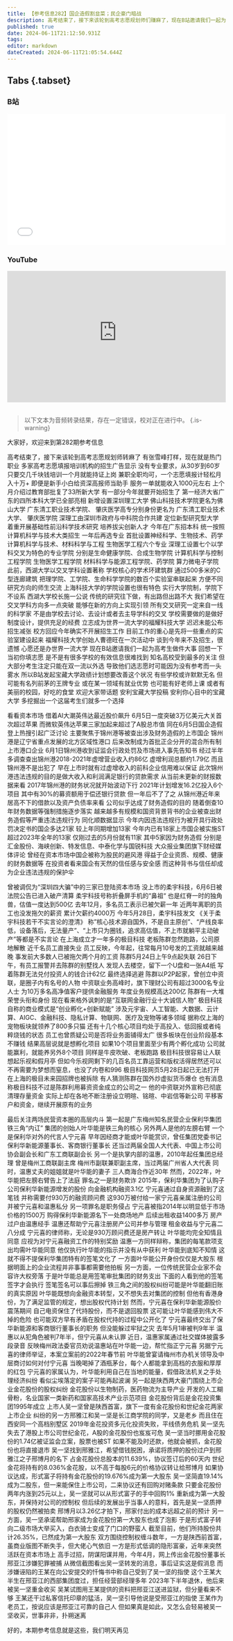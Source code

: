 ```yaml
---
title: 【参考信息282】国企造假割韭菜；民企豪门暗战
description: 高考结束了，接下来该轮到高考志愿规划师们赚麻了，现在B站邀请我们一起为高考生做件大事，#安利宝藏大学# 。5月有5家上市国企因为财务造假被实施ST，6月，锦州港再度被曝增虚增营业收入和利润总额，这位是惯犯了。深圳柔宇科技进入破产清算，上海极目科技老板陈群跑路。广东梅州知名企业宝丽华集团创始人起诉左膀右臂一案再起波澜；陕西前首富为控制权和校友明争暗斗。
published: true
date: 2024-06-11T21:12:50.931Z
tags: 
editor: markdown
dateCreated: 2024-06-11T21:05:54.644Z
---
```


## Tabs {.tabset}
### B站
<div style="position: relative; padding: 30% 45%;">
<iframe style="position: absolute; width: 100%; height: 100%; left: 0; top: 0;" src="//player.bilibili.com/player.html?&bvid=BV1Ay41187kF&page=1&as_wide=1&high_quality=1&danmaku=1&autoplay=0" scrolling="no" border="0" frameborder="no" framespacing="0" allowfullscreen="true"></iframe>
</div>

### YouTube
<div style="position: relative; padding: 30% 45%;">
<iframe style="position: absolute; top: 0; left: 0; width: 100%; height: 100%;" src="https://www.youtube-nocookie.com/embed/YouTubeVID" title="YouTube video player" frameborder="0" allow="accelerometer; autoplay; clipboard-write; encrypted-media; gyroscope; picture-in-picture" allowfullscreen></iframe>
</div>

## 

> 以下文本为音频转录结果，存在一定错误，校对正在进行中。
{.is-warning}

大家好，欢迎来到第282期参考信息


高考结束了，接下来该轮到高考志愿规划师转麻了
有张雪峰打样，现在就是热门职业
多家高考志愿填报培训机构的招生广告显示
没有专业要求，从30岁到60岁
只要交几千块钱培训一个月就能持证上岗
兼职全职均可，一个志愿填报计轻松月入十万+
即便是新手小白给资深高报师当助手
服务一单就能收入1000元左右
上个月介绍过教育部批复了33所新大学
有一部分今年就要开始招生了
第一经济大省广东的四所本科大学已全部亮相
新增设置深圳理工大学
佛山科技技术学院更名为佛山大学
广东清工职业技术学院、
肇庆医学高专分别身份更名为
广东清工职业技术大学、
肇庆医学院
深理工由深圳市政府与中科院合作共建
定位新型研究型大学
着重开展基础性前沿科学技术研究
培养拔尖创新人才
今年在广东招本科
统一按照计算机科学与技术大类招生
一年后再选专业
首批设置神经科学、生物技术、药学
计算机科学与技术、材料科学与工程
生物医学工程六个专业
深理工设置七个以学科交叉为特色的专业学院
分别是生命健康学院、合成生物学院
计算机科学与控制工程学院
生物医学工程学院
材料科学与能源工程学院、药学院
算力微电子学院
此前，西湖大学以交叉学科设置著称
学校核心的学术环建筑群
通过500多米的C型连廊建筑
把理学院、工学院、生命科学学院的数百个实验室串联起来
方便不同研究方向的师生交流
上海科技大学的学院设置也很有特色
实行大学院制，学院下不设系
西湖大学校长施一公说
传统的研究往下做，有出路但出路不大
我们希望在交叉学科方向多一点突破
能够在新的方向上实现引领
所有交叉研究一定来自一线的科学家
不是由学校去讨论、去设计或者去主导学科的交叉
学校需要做的是做好制度设计，提供充足的经费
立志成为世界一流大学的福耀科技大学
迟迟未能公布招生减张
校方回应今年确实不开展招生工作
目前工作的重心是先将一些重点的实验室建设起来
福耀科技大学创始人曹德旺在一次活动中
谈到今年来不及招生，很遗憾
心愿还是办世界一流大学
现在B站邀请我们一起为高考生做件大事
回想一下当初你填志愿
是不是有很多学校的有效信息很难找到
知名高校受到最多的关注
但大部分考生注定只能在双一流以外选
导致他们选志愿时可能因为没有参考而一头雾水
所以B站发起宝藏大学政绩计划想要改善这个状况
有些学校或许默默无名
但可能有名列前茅的王牌专业
或在某一领域有就业优势
也可能有好老师上课
或者有美丽的校园，好吃的食堂
欢迎大家带话题
安利宝藏大学投稿
安利你心目中的宝藏大学
多挖掘出一个这届考生们就多一个选择


看看资本市场
借着AI大潮英伟达最近股价飙升
6月5日一度突破3万亿美元大关首次超过苹果
而微软英伟达苹果三家加起来超过了A股总市值
同在6月5日国企造假登上热搜引起广泛讨论
主要聚焦于锦州港等被查出涉及财务造假的上市国企
锦州港是辽宁省重点发展的北方区域性港口
后来改制成为首批正企分开的混合所有制上市港口企业
6月1日锦州港收到证监会行政处罚及市场进入事先告知书
经过半年多调查查出锦州港2018-2021年虚增营业收入约86亿
虚增利润总额约1.79亿
而且锦州港不是出犯了
早在上市时就有过虚增收入的前科企业信用难以保证
此次锦州港违法违规的目的是做大收入和利润满足银行的贷款需求
从当前未更新的财报数据来看
2017年锦州港的财务状况就开始波动下行
2021年计划增发16.2亿投入6个项目
其中有30%的募资额用于偿还银行贷款
但一年后不了了之
从锦州港近年来居高不下的借款以及资产负债率来看
公司似乎达成了财务造假的目的
随着倒查10年财务数据等强制措施逐步落实
越来越多有规模和国资背景背书的企业被查出财务造假等严重违法违规行为
同化顺数据显示
今年内因违法违规行为被开具行政处罚决定书的国企多达21家
较上年同期增加13家
今年内已有18家上市国企被实施ST
超过2023年全年的13家
仅刚过去的5月份就有11家
其中5家因为财务造假
分别是汇金股份、海峡创新、特发信息、中泰化学与国锐科技
大众报业集团旗下财经媒体评论
曾经在资本市场中国企被称为股民的避风港
得益于企业资质、规模、健康的财务数据等
在投资者看来国企有天然的信任感与安全感
而这种背书与信任却成为企业违法违规的保护伞


曾被调侃为“深圳四大骗”中的三家已登陆资本市场
没上市的柔宇科技，6月6日被法院公告已进入破产清算
柔宇科技号称折叠屏手机的“鼻祖“
也是红脊一时的独角兽，估值一度达到500亿
去年12月，多名员工表示已被欠薪一年
近两年离职的员工也没发拖欠的薪资
累计欠薪约4000万
今年5月28日，柔宇科技发文
《关于柔宇科技若干不实言论的澄清》
称”核心技术源自国外，不是自主原创”、“产线良率低，设备落后，无法量产”、“上市只为圈钱，追求高估值，不上市就躺平主动破产”等都是不实言论
在上海成立才一年多的极目科技
老板陈群忽然跑路，公司原地解散
近千名员工直接失业
员工反映，今年起，往常每月10号发的工资就越来越晚
事发前大多数人已被拖欠两个月的工资
陈群5月24日上午9点起失联
26日下午，有员工报警并去陈群的别墅找人
发现人去楼空，留下一个U盘和一张A4纸
写着陈群无法兑付投资人的钱合计62亿
最终选择逃避
陈群以P2P起家，曾创立中资联，是圈子内有名号的人物
中资联业务高峰时，旗下理财公司有超过3000名专业人士
为10万多名高净值客户提供金融服务
年度业务规模高达200亿
陈群有一大堆荣誉头衔和身份
现在看来格外讽刺的是“互联网金融行业十大诚信人物”
极目科技自称的商业模式是“创业孵化+创新赋能”
涉及元宇宙、人工智能、大数据、云计算、AIGC、金融科技、隐私计算、物联网、医疗及宠物等诸多领域
据称仅上海的宠物板块就领养了800多只猫
还有十几个核心项目均处于高投入、低回报或者纯粹烧钱的状态
员工也曾质疑公司是否将业务面铺得太广
很多板块在创业阶段基本不赚钱
结果高层说就是想孵化项目
如果10个项目里面至少有两个孵化成功
公司就能赢利，就能养另外8个项目
同样是牛皮吹破、老板跑路
极目科技很容易让人联想起乐视和假月亭
但如今乐视网剩下的几百名员工靠运营和版权活得居然还可以
不再需要为梦想而窒息，也没了内卷和996
极目科技网页5月28日起已无法打开
在上海的极目未来园招牌也被拆除
有人猜测陈群在国外炒虚拟货币爆仓
也有消息称极目科技不过是陈群利用募资资金成立的公司之一
他的中资联对外宣称已彻底清理存量资金
实际上却在各地不断注册设立明暄、铭暄、中岩信等新公司
平移客户和资金，继续开展原有的业务

最后关注两场民营资本圈的高层内斗
第一起是广东梅州知名民营企业保利华集团铁三角“内讧”
集团的创始人叶华能是铁三角的核心
另外两人是他的左膀右臂
一个是保利华对外的代言人宁元喜
早年因经商才能或叶华能赏识，曾任集团党委书记
保利华新能源董事长、客商银行董事长
还当过两届全国人大代表、中国上市公司协会副会长和广东工商联副会长
另一个是执掌内部的温惠，2010年起任集团总经理
曾是梅州工商联副主席
梅州市副联兼职副主席，当过两届广州省人大代表
同时，温惠丈夫的姐姐就是叶华能的妻子
三人商海合作近30年
然而，2022年，叶华能把左膀右臂告上了法庭
罪名之一是财务欺诈
2015年，保利华集团为了认购子公司保利华新能源增发的股份
向金融机构融资3.1亿
宁元喜通过自身资源融到了这笔钱
并称需要付930万的融资顾问费
这930万被付给一家宁元喜亲属注册的公司
并被宁元喜和温惠私分
另一项罪名是职务侵占
宁元喜被指2014年以明显低于市场价格的1500万
购得保利华新能源名下一处商场地产
后续出租收益1400多万
房产过户由温惠经手
温惠还帮助宁元喜注册房产公司并参与管理
租金收益与宁元喜二八分成
宁元喜的律师称，无论是930万顾问费还是房产转让
叶华能均完全知情且同意
应视为对宁元喜融资工作的特别奖励
温惠一方同样辩称，集团的每笔款项支出均需叶华能同意
他仅执行叶华能的指示并没有从中获利
叶华能到底知不知情
这就不得不提保利华集团特有的签笔文化了
一方面叶华能公开身份仅仅是大股东
根据明面上的企业流程并非事事都需要他拍板
另一方面，一位传统民营企业家不会容许大权旁落
于是叶华能总是用签笔审批集团的财务支出
下面的人看到他的签笔签字才会执行
签笔签名可以事后擦掉
铁三角之间的股权纠纷可能是叶华能翻旧账的真实原因
叶华能既想向金融资本转型，又不想失去对集团的控制
但他有香港身份，为了满足监管的规定，想出股权代持计划
然而，宁元喜在保利华新能源股价震荡期间
自己电资保住了代持股份，而不是退回股票
这可能让叶华能感到伟大不掉的危险
也可能双方早有矛盾在股权代持的过程中公开化了
宁元喜最终交出了保华新能源和客商银行董事长的职务
但没能躲过牢狱之灾
去年5月1审被判9年半
温惠以从犯角色被判7年半，但宁元喜从未认罪
近日，温惠家属通过社交媒体披露多段录音
反映梅州政法委官员劝说温惠站在叶华能一边，帮忙指正宁元喜
另据宁元喜的律师举证，本案立案前的2022年春节前
叶华能曾宴请梅州市办机关领导及中层商讨如何对付宁元喜
当晚喝掉了酒瓶茅台，每个人都能拿到高档的衣服和厚厚的红包
宁元喜的家属认为，叶华能利用自己在当地的能量，假借政法机关之手处理经济纠纷
看似尘埃落定的案子可能再起波澜
另一起是陕西两大豪门围绕上市企业金花股份的股权纠纷
金花股份以生物制药，医药物流为主导产业
开发的人工糊骨粉，名业国家一类新药和国家高技术产业示范项目
金花股份背后是金花投资集团1995年成立
上市人吴一坚曾是陕西首富，旗下一度有金花股份和世纪金花两家上市企业
纠纷的另一方邢雅江和吴一坚是长江商学院的同学，又是老乡
而且住在西安同一个高档别墅区
2019年金花投资多元化投资失败，平线债务危机
吴一坚先失去了港股上市公司世纪金花，A股的金花股份也岌岌可危
吴一坚当时挪用金花股份的1.74亿被证监会立案，股票也被ST
如果不能及时还款，他就会被抓，金花股份也将直接退市
吴一坚找到邢雅江，希望借钱脱困，承诺将质押的股份过户到邢雅江之子邢博月的名下
占金花股份总股本的11.639%，协议签订后的60天内
世纪金花将持有的8.036%金花股，以不高于每股6元的价格协议转让给邢博月
如果协议达成，形式富子将持有金花股份的19.676%成为第一大股东
吴一坚简直19.14%成为二股东，但一来能保住上市公司，二来协议还有回购对赌条款
只要金花股份两年内涨到25元以上，吴一坚就可以从形式富子的手中回购1%
重新成为第一大股东，并保持对公司的控制权
但后续的发展出乎当事人的意料，首先是吴一坚质押的股权仍然被拍卖
邢博月以3.26亿才拍下，邢家付出的成本远超之前的预计
另一方面，吴一坚承诺帮助邢家成为金花股份第一大股东也成了泡影
于是形式富子转向二级市场大举买入，白衣骑士变成了门口的野蛮人
截至目前，他们所持股份共计26.35%，已然成为第一大股东
双方围绕控制权缠斗数年，一方是陕西前首富，虽商业版图不断失手，但大佬心气依旧
一方是形式低调的隐形富豪，近年来突然活跃在资本市场上
高手过招，阴谋阳谋并用，今年4月，网上传出金花股份董事长邢亚江涉嫌犯罪被捕
从微信截图看出吴一坚转发的消息，事后证实这是假消息
而涉嫌诬陷的王某在向公安提交的忏悔书中称自己受到了吴一坚的指使
这个王某大半生在邢亚江的西部集团度过，担任经营部经理多年
2023年下半年退休，他后来被吴一坚重金收买
吴某试图用王某提供的资料把邢亚江送进监狱，但分量看来不够
王某还干过私客信托印章的猛活，吴一坚引导他说是受邢亚江的指使
王某作为老员工，按说应该是邢亚江可靠的自己人
但如果真是如此，又怎么会轻易被吴一坚收买，世事非非，扑朔迷离

好的，本期参考信息就是这些，我们明天再见
